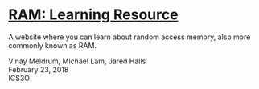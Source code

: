 # [RAM: Learning Resource](https://vinaymeldrum.github.io/)
A website where you can learn about random access memory, also more commonly known as RAM.

Vinay Meldrum, Michael Lam, Jared Halls  
February 23, 2018  
ICS3O
